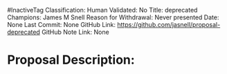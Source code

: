#InactiveTag
Classification:
Human Validated: No
Title: deprecated
Champions: James M Snell
Reason for Withdrawal: Never presented
Date: None
Last Commit: None
GitHub Link: https://github.com/jasnell/proposal-deprecated
GitHub Note Link: None

# Proposal Description:
